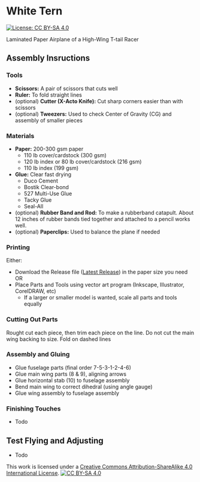 # White Tern
[![License: CC BY-SA 4.0][cc-by-sa-shield]][cc-by-sa]

Laminated Paper Airplane of a High-Wing T-tail Racer

## Assembly Insructions

### Tools
* **Scissors:** A pair of scissors that cuts well
* **Ruler:** To fold straight lines
* (optional) **Cutter (X-Acto Knife):** Cut sharp corners easier than with scissors
* (optional) **Tweezers:** Used to check Center of Gravity (CG) and assembly of smaller pieces

### Materials
* **Paper:** 200-300 gsm paper
  * 110 lb cover/cardstock (300 gsm)
  * 120 lb index or 80 lb cover/cardstock (216 gsm)
  * 110 lb index (199 gsm)
* **Glue:** Clear fast drying
  * Duco Cement
  * Bostik Clear-bond
  * 527 Multi-Use Glue
  * Tacky Glue
  * Seal-All
* (optional) **Rubber Band and Rod:** To make a rubberband catapult.  About 12 inches of rubber bands tied together and attached to a pencil works well.
* (optional) **Paperclips:** Used to balance the plane if needed

### Printing
Either:
* Download the Release file ([Latest Release](https://github.com/Paper-Wings/White-Tern/releases/latest)) in the paper size you need OR
* Place Parts and Tools using vector art program (Inkscape, Illustrator, CorelDRAW, etc)
  * If a larger or smaller model is wanted, scale all parts and tools equally

### Cutting Out Parts
Rought cut each piece, then trim each piece on the line.  Do not cut the main wing backing to size. 
Fold on dashed lines

### Assembly and Gluing
* Glue fuselage parts (final order 7-5-3-1-2-4-6)
* Glue main wing parts (8 & 9), aligning arrows
* Glue horizontal stab (10) to fuselage assembly
* Bend main wing to correct dihedral (using angle gauge)
* Glue wing assembly to fuselage assembly

### Finishing Touches
* Todo

## Test Flying and Adjusting
* Todo

This work is licensed under a [Creative Commons Attribution-ShareAlike 4.0 International License][cc-by-sa].  [![CC BY-SA 4.0][cc-by-sa-image]][cc-by-sa]

[cc-by-sa]: https://creativecommons.org/licenses/by-sa/4.0/
[cc-by-sa-image]: https://licensebuttons.net/l/by-sa/4.0/88x31.png
[cc-by-sa-shield]: https://img.shields.io/badge/License-CC_BY--SA_4.0-lightgrey.svg

